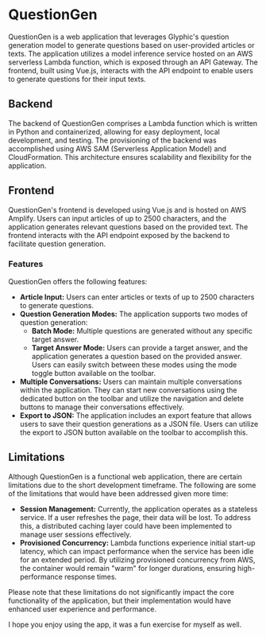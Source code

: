 # QuestionGen

QuestionGen is a web application that leverages Glyphic's question generation model to generate questions based on user-provided articles or texts. The application utilizes a model inference service hosted on an AWS serverless Lambda function, which is exposed through an API Gateway. The frontend, built using Vue.js, interacts with the API endpoint to enable users to generate questions for their input texts.

## Backend

The backend of QuestionGen comprises a Lambda function which is written in Python and containerized, allowing for easy deployment, local development, and testing. The provisioning of the backend was accomplished using AWS SAM (Serverless Application Model) and CloudFormation. This architecture ensures scalability and flexibility for the application.

## Frontend

QuestionGen's frontend is developed using Vue.js and is hosted on AWS Amplify. Users can input articles of up to 2500 characters, and the application generates relevant questions based on the provided text. The frontend interacts with the API endpoint exposed by the backend to facilitate question generation.

### Features

QuestionGen offers the following features:

- **Article Input:** Users can enter articles or texts of up to 2500 characters to generate questions.
- **Question Generation Modes:** The application supports two modes of question generation:
  - **Batch Mode:** Multiple questions are generated without any specific target answer.
  - **Target Answer Mode:** Users can provide a target answer, and the application generates a question based on the provided answer.
  Users can easily switch between these modes using the mode toggle button available on the toolbar.
- **Multiple Conversations:** Users can maintain multiple conversations within the application. They can start new conversations using the dedicated button on the toolbar and utilize the navigation and delete buttons to manage their conversations effectively.
- **Export to JSON:** The application includes an export feature that allows users to save their question generations as a JSON file. Users can utilize the export to JSON button available on the toolbar to accomplish this.

## Limitations

Although QuestionGen is a functional web application, there are certain limitations due to the short development timeframe. The following are some of the limitations that would have been addressed given more time:

- **Session Management:** Currently, the application operates as a stateless service. If a user refreshes the page, their data will be lost. To address this, a distributed caching layer could have been implemented to manage user sessions effectively.
- **Provisioned Concurrency:** Lambda functions experience initial start-up latency, which can impact performance when the service has been idle for an extended period. By utilizing provisioned concurrency from AWS, the container would remain "warm" for longer durations, ensuring high-performance response times.

Please note that these limitations do not significantly impact the core functionality of the application, but their implementation would have enhanced user experience and performance.

I hope you enjoy using the app, it was a fun exercise for myself as well.